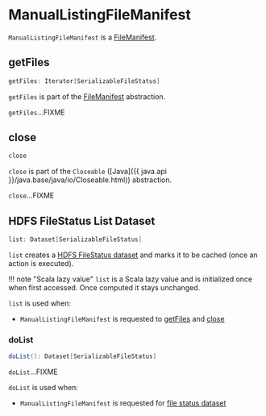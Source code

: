# ManualListingFileManifest

`ManualListingFileManifest` is a [FileManifest](FileManifest.md).

## <span id="getFiles"> getFiles

```scala
getFiles: Iterator[SerializableFileStatus]
```

`getFiles` is part of the [FileManifest](FileManifest.md#getFiles) abstraction.

`getFiles`...FIXME

## <span id="close"> close

```scala
close
```

`close` is part of the `Closeable` ([Java]({{ java.api }}/java.base/java/io/Closeable.html)) abstraction.

`close`...FIXME

## <span id="list"> HDFS FileStatus List Dataset

```scala
list: Dataset[SerializableFileStatus]
```

`list` creates a [HDFS FileStatus dataset](#doList) and marks it to be cached (once an action is executed).

!!! note "Scala lazy value"
    `list` is a Scala lazy value and is initialized once when first accessed. Once computed it stays unchanged.

`list` is used when:

* `ManualListingFileManifest` is requested to [getFiles](#getFiles) and [close](#close)

### <span id="doList"> doList

```scala
doList(): Dataset[SerializableFileStatus]
```

`doList`...FIXME

`doList` is used when:

* `ManualListingFileManifest` is requested for [file status dataset](#list)
